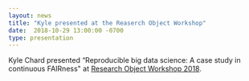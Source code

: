 ```yaml
---
layout: news
title: "Kyle presented at the Reaserch Object Workshop"
date:  2018-10-29 13:00:00 -0700
type: presentation
---
```


Kyle Chard presented “Reproducible big data science: A case study in continuous FAIRness" at [Research Object Workshop 2018](http://www.researchobject.org/ro2018/ro2018-schedule/).
